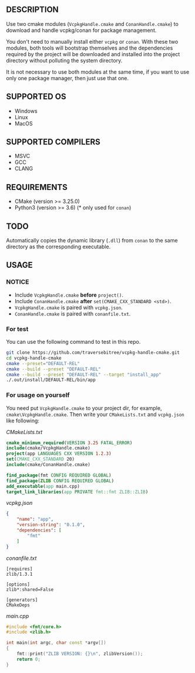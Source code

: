## DESCRIPTION
Use two cmake modules (`VcpkgHandle.cmake` and `ConanHandle.cmake`) to download and handle vcpkg/conan for package management.

You don't need to manually install either `vcpkg` or `conan`. With these two modules, both tools will bootstrap themselves and the dependencies required by the project will be downloaded and installed into the project directory without polluting the system directory.

It is not necessary to use both modules at the same time, if you want to use only one package manager, then just use that one.

## SUPPORTED OS
- Windows
- Linux
- MacOS

## SUPPORTED COMPILERS
- MSVC
- GCC
- CLANG

## REQUIREMENTS
- CMake (version >= 3.25.0)
- Python3 (version >= 3.6) (* only used for `conan`)

## TODO
Automatically copies the dynamic library (`.dll`) from `conan` to the same directory as the corresponding executable.

## USAGE

### NOTICE
- Include `VcpkgHandle.cmake` **before** `project()`.
- Include `ConanHandle.cmake` **after** `set(CMAKE_CXX_STANDARD <std>)`.
- `VcpkgHandle.cmake` is paired with `vcpkg.json`. 
- `ConanHandle.cmake` is paired with `conanfile.txt`.

### For test
You can use the following command to test in this repo.
```sh
git clone https://github.com/traversebitree/vcpkg-handle-cmake.git
cd vcpkg-handle-cmake
cmake --preset="DEFAULT-REL"
cmake --build --preset "DEFAULT-REL"
cmake --build --preset "DEFAULT-REL" --target "install_app"
./.out/install/DEFAULT-REL/bin/app
```

### For usage on yourself
You need put `VcpkgHandle.cmake` to your project dir, for example, `cmake\VcpkgHandle.cmake`. Then write your `CMakeLists.txt` and `vcpkg.json` like following:

_CMakeLists.txt_
```cmake
cmake_minimum_required(VERSION 3.25 FATAL_ERROR)
include(cmake/VcpkgHandle.cmake)
project(app LANGUAGES CXX VERSION 1.2.3)
set(CMAKE_CXX_STANDARD 20)
include(cmake/ConanHandle.cmake)

find_package(fmt CONFIG REQUIRED GLOBAL)
find_package(ZLIB CONFIG REQUIRED GLOBAL)
add_executable(app main.cpp)
target_link_libraries(app PRIVATE fmt::fmt ZLIB::ZLIB)
```

_vcpkg.json_
```json
{
    "name": "app",
    "version-string": "0.1.0",
    "dependencies": [
        "fmt"
    ]
}
```

_conanfile.txt_
```shell
[requires]
zlib/1.3.1

[options]
zlib*:shared=False

[generators]
CMakeDeps
```

_main.cpp_
```cpp
#include <fmt/core.h>
#include <zlib.h>

int main(int argc, char const *argv[])
{
    fmt::print("ZLIB VERSION: {}\n", zlibVersion());
    return 0;
}
```
